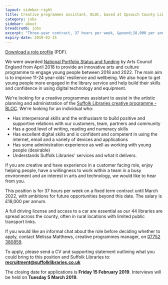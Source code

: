 ```yaml
---
layout: sidebar-right
title: Creative programmes assistant, BLOC, based at Ipswich County Library
category: jobs
sidebar: about
breadcrumb: jobs
excerpt: "Three-year contract, 37 hours per week, &pound;18,000 per annum, closing date Fri 15 February 2019."
expiry-date: 2019-02-15
---
```


[Download a role profile](/assets/pdf/creative-programmes-assistant-bloc-jan-2019.pdf) (PDF).

We were awarded [National Portfolio Status and funding](/news/national-portfolio-organisation/) by Arts Council England from April 2018 to provide an innovative arts and culture programme to engage young people between 2018 and 2022. The main aim is to improve 11-24 year-olds’ resilience and wellbeing. We also hope to get young people more engaged in the library service and help build their skills and confidence in using digital technology and equipment.

We're looking for a creative programmes assistant to assist in the artistic planning and administration of the [Suffolk Libraries creative programme - BLOC](/bloc/). We're looking for an individual who:

- Has interpersonal skills and the enthusiasm to build positive and supportive relations with our customers, team, partners and community
- Has a good level of writing, reading and numeracy skills
- Has excellent digital skills and is confident and competent in using the internet, email and a variety of devices and applications
- Has some administration experience as well as working with young people (desirable)
- Understands Suffolk Libraries' services and what it delivers.

If you are creative and have experience in a customer facing role, enjoy helping people, have a willingness to work within a team in a busy environment and an interest in arts and technology, we would like to hear from you.

This position is for 37 hours per week on a fixed term contract until March 2022, with ambitions for future opportunities beyond this date. The salary is &pound;18,000 per annum.

A full driving license and access to a car are essential as our 44 libraries are spread across the county, often in rural locations with limited public transport links.

If you would like an informal chat about the role before deciding whether to apply, contact Melissa Matthews, creative programmes manager, on [07752 380859](tel:07752380859).

To apply, please send a CV and supporting statement outlining what you could bring to this position and Suffolk Libraries to: **recruitment@suffolklibraries.co.uk**

The closing date for applications is **Friday 15 February 2019**. Interviews will be held on **Tuesday 5 March 2019**.
